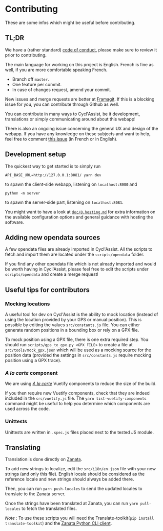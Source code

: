 Contributing
============

These are some infos which might be useful before contributing.

## TL;DR

We have a (rather standard) [code of conduct](CODE_OF_CONDUCT.md), please make
sure to review it prior to contributing.

The main language for working on this project is English. French is fine as
well, if you are more comfortable speaking French.

* Branch off `master`.
* One feature per commit.
* In case of changes request, amend your commit.

New issues and merge requests are better at
[Framagit](https://framagit.org/phyks/cyclassist). If this is a blocking issue
for you, you can contribute through Github as well.

You can contribute in many ways to Cycl'Assist, be it development,
translations or simply communicating around about this webapp!

There is also an ongoing issue concerning the general UX and design of the
webapp. If you have any knowledge on these subjects and want to help, feel
free to comment [this issue](https://framagit.org/phyks/cyclassist/issues/42)
(in French or in English).


## Development setup

The quickest way to get started is to simply run

```
API_BASE_URL=http://127.0.0.1:8081/ yarn dev
```

to spawn the client-side webapp, listening on `localhost:8080` and

```
python -m server
```

to spawn the server-side part, listening on `localhost:8081`.

You might want to have a look at [`doc/0.hosting.md`](doc/0.hosting.md) for
extra information on the available configuration options and general guidance
with hosting the software.


## Adding new opendata sources

A few opendata files are already imported in Cycl'Assist. All the scripts to
fetch and import them are located under the `scripts/opendata` folder.

If you find any other opendata file which is not already imported and would be
worth having in Cycl'Assist, please feel free to edit the scripts under
`scripts/opendata` and create a merge request!


## Useful tips for contributors

### Mocking locations

A useful tool for dev on Cycl'Assist is the ability to mock location (instead
of using the location provided by your GPS or manual position). This is
possible by editing the values `src/constants.js` file. You can either
generate random positions in a bounding box or rely on a GPX file.

To mock position using a GPX file, there is one extra required step. You
should run `scripts/gps_to_gpx.py <GPX_FILE>` to create a file at
`src/tools/mock_gpx.json` which will be used as a mocking source
for the position data (provided the settings in `src/constants.js` require
mocking position using a GPX trace).


### _A la carte_ component

We are using [_A la carte_](https://vuetifyjs.com/en/guides/a-la-carte)
Vuetify components to reduce the size of the build.

If you then require new Vuetify components, check that they are indeed
included in the `src/vuetify.js` file. The `yarn list-vuetify-components`
command might be useful to help you determine which components are used across
the code.


### Unittests

Unittests are written in `.spec.js` files placed next to the tested JS module.


## Translating

Translation is done directly on [Zanata](https://translate.zanata.org/iteration/view/cyclassist/master?dswid=7345).

To add new strings to localize, edit the `src/i18n/en.json` file with your new
strings (and only this file). English locale should be considered as the
reference locale and new strings should always be added there.

Then, you can run `yarn push-locales` to send the updated locales to translate
to the Zanata server.

Once the strings have been translated at Zanata, you can run `yarn
pull-locales` to fetch the translated files.

_Note :_ To use these scripts you will need the Translate-toolkit(`pip install
translate-toolkit`) and the [Zanata Python CLI
client](https://github.com/zanata/zanata-python-client).
